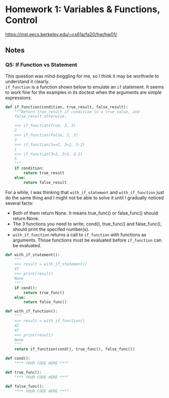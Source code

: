 # Homework 1: Variables & Functions, Control

https://inst.eecs.berkeley.edu/~cs61a/fa20/hw/hw01/

## Notes

### Q5: If Function vs Statement
This question was mind-boggling for me, so I think it may be worthwile to understand it clearly.  
`if_function` is a function shown below to emulate an `if` statement. It seems to work fine for the examples in its doctest when the arguments are simple expressions. 
```python
def if_function(condition, true_result, false_result):
    """Return true_result if condition is a true value, and
    false_result otherwise.

    >>> if_function(True, 2, 3)
    2
    >>> if_function(False, 2, 3)
    3
    >>> if_function(3==2, 3+2, 3-2)
    1
    >>> if_function(3>2, 3+2, 3-2)
    5
    """
    if condition:
        return true_result
    else:
        return false_result
```

For a while, I was thinking that `with_if_statement` and `with_if_function` just do the same thing and I might not be able to solve it until I gradually noticed several facts:
* Both of them return None. It means true_func() or false_func() should return None.
* The 3 functions you need to write, cond(), true_func() and false_func(), should print the specifed number(s).
* `with_if_function` returns a call to `if_function` with functions as arguments. Those functions must be evaluated before `if_function` can be evaluated.

```python
def with_if_statement():
    """
    >>> result = with_if_statement()
    47
    >>> print(result)
    None
    """
    if cond():
        return true_func()
    else:
        return false_func()

def with_if_function():
    """
    >>> result = with_if_function()
    42
    47
    >>> print(result)
    None
    """
    return if_function(cond(), true_func(), false_func())

def cond():
    "*** YOUR CODE HERE ***"

def true_func():
    "*** YOUR CODE HERE ***"

def false_func():
    "*** YOUR CODE HERE ***"
```



